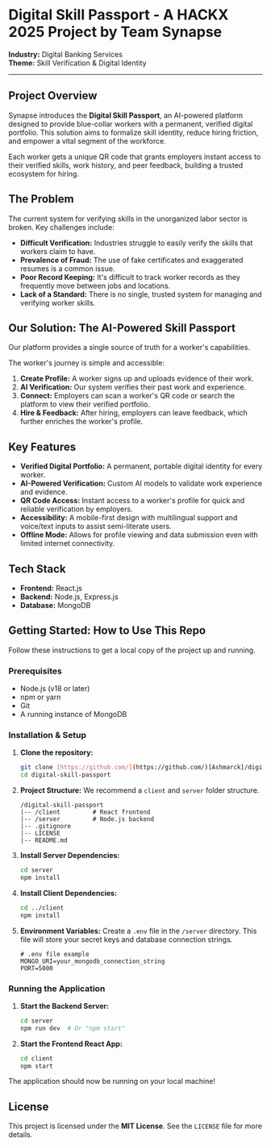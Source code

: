 # Digital Skill Passport - A HACKX 2025 Project by Team Synapse

**Industry:** Digital Banking Services   
**Theme:** Skill Verification & Digital Identity 

---

## Project Overview

Synapse introduces the **Digital Skill Passport**, an AI-powered platform designed to provide blue-collar workers with a permanent, verified digital portfolio. This solution aims to formalize skill identity, reduce hiring friction, and empower a vital segment of the workforce.

Each worker gets a unique QR code that grants employers instant access to their verified skills, work history, and peer feedback, building a trusted ecosystem for hiring.

## The Problem

The current system for verifying skills in the unorganized labor sector is broken. Key challenges include:
* **Difficult Verification:** Industries struggle to easily verify the skills that workers claim to have.
* **Prevalence of Fraud:** The use of fake certificates and exaggerated resumes is a common issue.
* **Poor Record Keeping:** It's difficult to track worker records as they frequently move between jobs and locations.
* **Lack of a Standard:** There is no single, trusted system for managing and verifying worker skills.

## Our Solution: The AI-Powered Skill Passport

Our platform provides a single source of truth for a worker's capabilities.


The worker's journey is simple and accessible:
1.  **Create Profile:** A worker signs up and uploads evidence of their work.
2.  **AI Verification:** Our system verifies their past work and experience.
3.  **Connect:** Employers can scan a worker's QR code or search the platform to view their verified portfolio.
4.  **Hire & Feedback:** After hiring, employers can leave feedback, which further enriches the worker's profile.

## Key Features

* **Verified Digital Portfolio:** A permanent, portable digital identity for every worker.
* **AI-Powered Verification:** Custom AI models to validate work experience and evidence.
* **QR Code Access:** Instant access to a worker's profile for quick and reliable verification by employers.
* **Accessibility:** A mobile-first design with multilingual support and voice/text inputs to assist semi-literate users.
* **Offline Mode:** Allows for profile viewing and data submission even with limited internet connectivity.

## Tech Stack

* **Frontend:** React.js 
* **Backend:** Node.js, Express.js 
* **Database:** MongoDB 

## Getting Started: How to Use This Repo

Follow these instructions to get a local copy of the project up and running.

### Prerequisites

* Node.js (v18 or later)
* npm or yarn
* Git
* A running instance of MongoDB

### Installation & Setup

1.  **Clone the repository:**
    ```bash
    git clone [https://github.com/](https://github.com/)[Ashmarck]/digital-skill-passport.git
    cd digital-skill-passport
    ```

2.  **Project Structure:** We recommend a `client` and `server` folder structure.
    ```
    /digital-skill-passport
    |-- /client         # React frontend
    |-- /server         # Node.js backend
    |-- .gitignore
    |-- LICENSE
    |-- README.md
    ```

3.  **Install Server Dependencies:**
    ```bash
    cd server
    npm install
    ```

4.  **Install Client Dependencies:**
    ```bash
    cd ../client
    npm install
    ```

5.  **Environment Variables:** Create a `.env` file in the `/server` directory. This file will store your secret keys and database connection strings.
    ```
    # .env file example
    MONGO_URI=your_mongodb_connection_string
    PORT=5000
    ```

### Running the Application

1.  **Start the Backend Server:**
    ```bash
    cd server
    npm run dev  # Or "npm start"
    ```

2.  **Start the Frontend React App:**
    ```bash
    cd client
    npm start
    ```
The application should now be running on your local machine!

## License

This project is licensed under the **MIT License**. See the `LICENSE` file for more details.